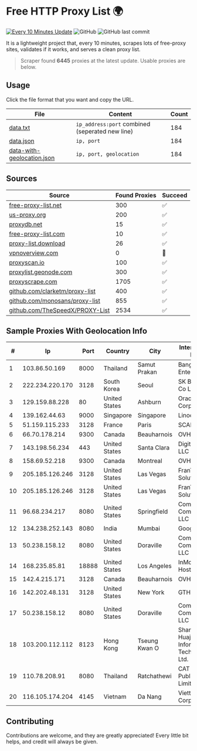 
# Free HTTP Proxy List 🌍

[![Every 10 Minutes Update](https://github.com/mertguvencli/http-proxy-list/actions/workflows/main.yml/badge.svg?branch=main)](https://github.com/mertguvencli/http-proxy-list/actions/workflows/main.yml)
![GitHub](https://img.shields.io/github/license/mertguvencli/http-proxy-list)
![GitHub last commit](https://img.shields.io/github/last-commit/mertguvencli/http-proxy-list)

It is a lightweight project that, every 10 minutes, scrapes lots of free-proxy sites, validates if it works, and serves a clean proxy list.


> Scraper found **6445** proxies at the latest update. Usable proxies are below.

## Usage

Click the file format that you want and copy the URL.


|File|Content|Count|
|----|-------|-----|
|[data.txt](https://raw.githubusercontent.com/mertguvencli/http-proxy-list/main/proxy-list/data.txt)|`ip_address:port` combined (seperated new line)|184|
|[data.json](https://raw.githubusercontent.com/mertguvencli/http-proxy-list/main/proxy-list/data.json)|`ip, port`|184|
|[data-with-geolocation.json](https://raw.githubusercontent.com/mertguvencli/http-proxy-list/main/proxy-list/data-with-geolocation.json)|`ip, port, geolocation`|184|

## Sources

|Source|Found Proxies|Succeed|
|------|-------------|-------|
|[free-proxy-list.net](https://free-proxy-list.net)|300|✅|
|[us-proxy.org](https://www.us-proxy.org)|200|✅|
|[proxydb.net](http://proxydb.net)|15|✅|
|[free-proxy-list.com](https://free-proxy-list.com/?page=&port=&type%5B%5D=http&type%5B%5D=https&up_time=0&search=Search)|10|✅|
|[proxy-list.download](https://www.proxy-list.download/HTTP)|26|✅|
|[vpnoverview.com](https://vpnoverview.com/privacy/anonymous-browsing/free-proxy-servers)|0|🚫|
|[proxyscan.io](https://www.proxyscan.io)|100|✅|
|[proxylist.geonode.com](https://proxylist.geonode.com/api/proxy-list?limit=300&page=1&sort_by=lastChecked&sort_type=desc&protocols=http,https)|300|✅|
|[proxyscrape.com](https://api.proxyscrape.com/v2/?request=displayproxies&protocol=http&timeout=10000&country=all&ssl=all&anonymity=all)|1705|✅|
|[github.com/clarketm/proxy-list](https://raw.githubusercontent.com/clarketm/proxy-list/master/proxy-list-raw.txt)|400|✅|
|[github.com/monosans/proxy-list](https://raw.githubusercontent.com/monosans/proxy-list/main/proxies/http.txt)|855|✅|
|[github.com/TheSpeedX/PROXY-List](https://raw.githubusercontent.com/TheSpeedX/PROXY-List/master/http.txt)|2534|✅|


## Sample Proxies With Geolocation Info

|#|Ip|Port|Country|City|Internet Service Provider|
|-|--|----|-------|----|-------------------------|
|1|103.86.50.169|8000|Thailand|Samut Prakan|Bangmod Enterprise Co.|
|2|222.234.220.170|3128|South Korea|Seoul|SK Broadband Co Ltd|
|3|129.159.88.228|80|United States|Ashburn|Oracle Corporation|
|4|139.162.44.63|9000|Singapore|Singapore|Linode, LLC|
|5|51.159.115.233|3128|France|Paris|SCALEWAY|
|6|66.70.178.214|9300|Canada|Beauharnois|OVH SAS|
|7|143.198.56.234|443|United States|Santa Clara|DigitalOcean, LLC|
|8|158.69.52.218|9300|Canada|Montreal|OVH SAS|
|9|205.185.126.246|3128|United States|Las Vegas|FranTech Solutions|
|10|205.185.126.246|3128|United States|Las Vegas|FranTech Solutions|
|11|96.68.234.217|8080|United States|Springfield|Comcast Cable Communications, LLC|
|12|134.238.252.143|8080|India|Mumbai|Google LLC|
|13|50.238.158.12|8080|United States|Doraville|Comcast Cable Communications, LLC|
|14|168.235.85.81|18888|United States|Los Angeles|InMotion Hosting, Inc.|
|15|142.4.215.171|3128|Canada|Beauharnois|OVH SAS|
|16|142.202.48.131|3128|United States|New York|GTHost|
|17|50.238.158.12|8080|United States|Doraville|Comcast Cable Communications, LLC|
|18|103.200.112.112|8123|Hong Kong|Tseung Kwan O|Shanghai Huajuan Information Technology Co., Ltd.|
|19|110.78.208.91|8080|Thailand|Ratchathewi|CAT Telecom Public Company Limited|
|20|116.105.174.204|4145|Vietnam|Da Nang|Viettel Corporation|



## Contributing

Contributions are welcome, and they are greatly appreciated! Every
little bit helps, and credit will always be given.

